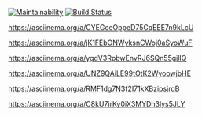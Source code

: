[![Maintainability](https://api.codeclimate.com/v1/badges/468d4fe080e5f595b8f7/maintainability)](https://codeclimate.com/github/AlexP11223/php-project-lvl1/maintainability)
[![Build Status](https://travis-ci.org/AlexP11223/php-project-lvl1.svg?branch=master)](https://travis-ci.org/AlexP11223/php-project-lvl1)

https://asciinema.org/a/CYEGceOppeD75CqEEE7n9kLcU

https://asciinema.org/a/jK1FEbONWyksnCWoj0aSyoWuF

https://asciinema.org/a/ygdV3RpbwEnvRJ6SQn55gjlIQ

https://asciinema.org/a/UNZ9QAiLE99tOtK2WyoowjbHE

https://asciinema.org/a/RMF1dg7N3f2I71kXBzipsjrqB

https://asciinema.org/a/C8kU7irKy0iX3MYDh3lys5JLY
